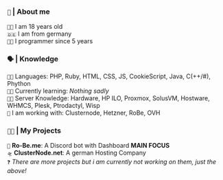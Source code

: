 <!-- 
  About me Section 
-->

<h3><code>👦</code> <b>|</b> About me</h3>

<code>👨‍🎓</code> I am 18 years old <br>
<code>🇩🇪</code> I am from germany <br>
<code>👨‍💻</code> I programmer since 5 years <br>

<!-- 
 Languages
-->

<h3><code>🗣</code> <b>|</b> Knowledge</h3>

<code>👨‍💻</code> Languages: PHP, Ruby, HTML, CSS, JS, CookieScript, Java, C(++/#), Phython <br>
<code>👨‍🏫</code> Currently learning: *Nothing sadly* <br>
<code>👨‍🏭</code> Server Knowledge: Hardware, HP ILO, Proxmox, SolusVM, Hostware, WHMCS, Plesk, Ptrodactyl, Wisp <br>
<code>🏢</code> I am working with: Clusternode, Hetzner, RoBe, OVH <br>

<!-- 
 Projects
-->

<h3><code>👨‍🔬</code> <b>|</b> My Projects</h3>

<code>🤖</code> <b>Ro-Be.me</b>: A Discord bot with Dashboard **MAIN FOCUS**<br>
<code>🛸</code> <b>ClusterNode.net</b>: A german Hosting Company <br>
<code>❓</code> *There are more projects but i am currently not working on them, just the above!*
